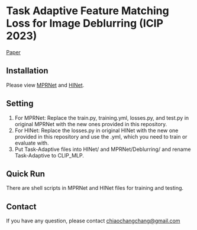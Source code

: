 # Task Adaptive Feature Matching Loss for Image Deblurring (ICIP 2023)
[Paper](http://vllab.cs.nctu.edu.tw/images/paper/icip-chang23.pdf)

## Installation
Please view [MPRNet](https://github.com/swz30/MPRNet) and [HINet](https://github.com/megvii-model/HINet).
## Setting
1. For MPRNet: Replace the train.py, training.yml, losses.py, and test.py in original MPRNet with the new ones provided in this repository. 
2. For HINet: Replace the losses.py in original HINet with the new one provided in this repository and use the .yml, which you need to train or evaluate with.
3. Put Task-Adaptive files into HINet/ and MPRNet/Deblurring/ and rename Task-Adaptive to CLIP_MLP.

## Quick Run
There are shell scripts in MPRNet and HINet files for training and testing.

## Contact
If you have any question, please contact chiaochangchang@gmail.com